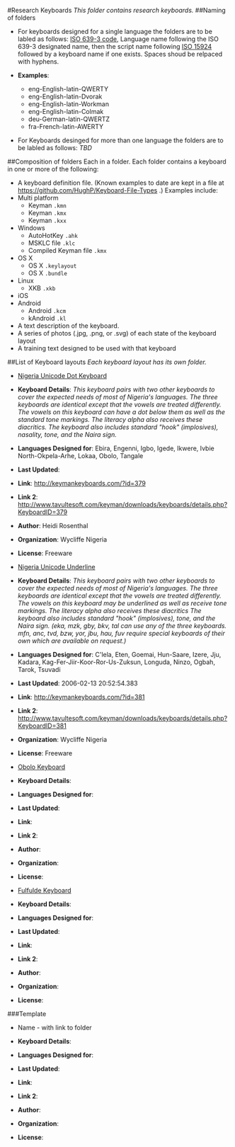 #Research Keyboards
_This folder contains research keyboards._
##Naming of folders
* For keyboards designed for a single language the folders are to be labled as follows: [ISO 639-3 code](http://www-01.sil.org/iso639-3), Language name following the ISO 639-3 designated name, then the script name following [ISO 15924](http://unicode.org/iso15924/iso15924-codes.html) followed by a keyboard name if one exists. Spaces shoud be relpaced with hyphens.
 * **Examples**: 
    * eng-English-latin-QWERTY
    * eng-English-latin-Dvorak
    * eng-English-latin-Workman
    * eng-English-latin-Colmak
    * deu-German-latin-QWERTZ
    * fra-French-latin-AWERTY

* For Keyboards desinged for more than one language the folders are to be labled as follows: _TBD_

##Composition of folders
Each in a folder. Each folder contains a keyboard in one or more of the following:
* A keyboard definition file. (Known examples to date are kept in a file at https://github.com/HughP/Keyboard-File-Types .) Examples include:
 * Multi platform
   * Keyman `.kmn`
   * Keyman `.kmx`
   * Keyman `.kxx`
 * Windows
    * AutoHotKey `.ahk`
    * MSKLC file `.klc`
    * Compiled Keyman file `.kmx`
 * OS X
    * OS X ```.keylayout```
    * OS X ```.bundle```
 * Linux
    * XKB `.xkb`
 * iOS
 * Android
 	* Android `.kcm`
 	* kAndroid `.kl`
* A text description of the keyboard.
* A series of photos (.jpg, .png, or .svg) of each state of the keyboard layout
* A training text designed to be used with that keyboard

##List of Keyboard layouts
_Each keyboard layout has its own folder._ 

* [Nigeria Unicode Dot Keyboard](/Research-Keyboards/Nigeria%20Unicode%20Dot%20Keyboard)

 * **Keyboard Details**: _This keyboard pairs with two other keyboards to cover the expected needs of most of Nigeria's languages. The three keyboards are identical except that the vowels are treated differently. The vowels on this keyboard can have a dot below them as well as the standard tone markings. The literacy alpha also receives these diacritics. The keyboard also includes standard "hook" (implosives), nasality, tone, and the Naira sign._
 * **Languages Designed for**: Ebira, Engenni, Igbo, Igede, Ikwere, Ivbie North-Okpela-Arhe, Lokaa, Obolo, Tangale
 * **Last Updated**:
 * **Link**: http://keymankeyboards.com/?id=379
 * **Link 2**: http://www.tavultesoft.com/keyman/downloads/keyboards/details.php?KeyboardID=379
 * **Author**:	Heidi Rosenthal
 * **Organization**: Wycliffe Nigeria
 * **License**: Freeware

* [Nigeria Unicode Underline](/Research-Keyboards/Nigeria%20Unicode%20Underline)

 * **Keyboard Details**: _This keyboard pairs with two other keyboards to cover the expected needs of most of Nigeria's languages. The three keyboards are identical except that the vowels are treated differently. The vowels on this keyboard may be underlined as well as receive tone markings. The literacy alpha also receives these diacritics The keyboard also includes standard "hook" (implosives), tone, and the Naira sign. (eka, mzk, gby, bkv, tal can use any of the three keyboards. mfn, anc, tvd, bzw, yor, jbu, hau, fuv require special keyboards of their own which are available on request.)_
 * **Languages Designed for**: C'lela, Eten, Goemai, Hun-Saare, Izere, Jju, Kadara, Kag-Fer-Jiir-Koor-Ror-Us-Zuksun, Longuda, Ninzo, Ogbah, Tarok, Tsuvadi
 * **Last Updated**:	2006-02-13 20:52:54.383
 * **Link**: http://keymankeyboards.com/?id=381
 * **Link 2**: http://www.tavultesoft.com/keyman/downloads/keyboards/details.php?KeyboardID=381
 * **Organization**:	Wycliffe Nigeria
 * **License**: Freeware

* [Obolo Keyboard](/Research-Keyboards/Obolo%20Keyboard)

 * **Keyboard Details**:
 * **Languages Designed for**:
 * **Last Updated**:
 * **Link**:
 * **Link 2**:
 * **Author**:
 * **Organization**:
 * **License**:

* [Fulfulde Keyboard](/Research-Keyboards/Fulfulde%20Keyboard)

 * **Keyboard Details**:
 * **Languages Designed for**:
 * **Last Updated**:
 * **Link**:
 * **Link 2**:
 * **Author**:
 * **Organization**:
 * **License**:

###Template

* Name - with link to folder

 * **Keyboard Details**:
 * **Languages Designed for**:
 * **Last Updated**:
 * **Link**:
 * **Link 2**:
 * **Author**:
 * **Organization**:
 * **License**:
